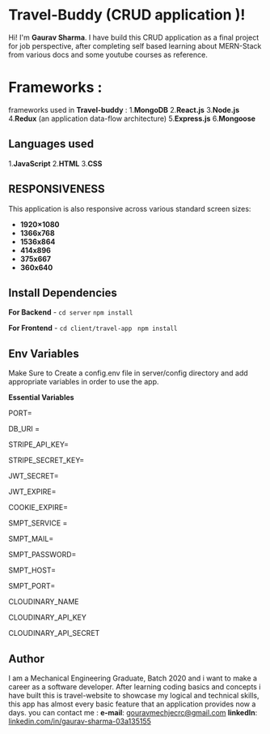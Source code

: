 # Travel-Buddy (CRUD application )!

Hi! I'm **Gaurav Sharma**. I have build this CRUD application as a final project for job perspective, after completing self based learning about MERN-Stack from various docs and some youtube courses as reference.

# Frameworks :

frameworks used in **Travel-buddy** : 1.**MongoDB** 2.**React.js** 3.**Node.js** 4.**Redux** (an application data-flow architecture) 5.**Express.js** 6.**Mongoose**

## Languages used

1.**JavaScript** 2.**HTML** 3.**CSS**

## RESPONSIVENESS

This application is also responsive across various standard screen sizes:

- **1920×1080**
- **1366x768**
- **1536x864**
- **414x896**
- **375x667**
- **360x640**

## Install Dependencies

**For Backend** - `cd server` `npm install`

**For Frontend** - `cd client/travel-app` ` npm install`

## Env Variables

Make Sure to Create a config.env file in server/config directory and add appropriate variables in order to use the app.

**Essential Variables**

PORT=

DB_URI =

STRIPE_API_KEY=

STRIPE_SECRET_KEY=

JWT_SECRET=

JWT_EXPIRE=

COOKIE_EXPIRE=

SMPT_SERVICE =

SMPT_MAIL=

SMPT_PASSWORD=

SMPT_HOST=

SMPT_PORT=

CLOUDINARY_NAME

CLOUDINARY_API_KEY

CLOUDINARY_API_SECRET

## Author

I am a Mechanical Engineering Graduate, Batch 2020 and i want to make a career as a software developer. After learning coding basics and concepts i have built this is travel-website to showcase my logical and technical skills, this app has almost every basic feature that an application provides now a days.
you can contact me :
**e-mail**: gouravmechjecrc@gmail.com
**linkedIn**: [linkedin.com/in/gaurav-sharma-03a135155](https://www.linkedin.com/in/gaurav-sharma-03a135155)
